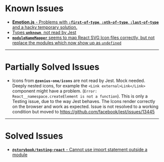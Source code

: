 # Known Issues

- [**Emotion.js** - Problems with **`:first-of-type`**, **`:nth-of-type`**, **`:last-of-type`** and a hacky temporary solution.](https://github.com/emotion-js/emotion/issues/2922)
- [Types **`unknown`**, not read by Jest](https://github.com/storybookjs/testing-react/issues/117)
- [**`moduleNameMapper`** seems to map React SVG Icon files correctly, but not replace the modules which now show up as `undefined`](https://github.com/facebook/jest/issues/13445)

---

# Partially Solved Issues

- Icons from **`@zenius-one/icons`** are not read by Jest. Mock needed. Deeply
  nested icons, for example the `<Link external>Link</Link>` component might
  have a problem. (`Error: React__namespace.createElement is not a function`).
  This is only a Testing issue, due to the way Jest behaves. The Icons render
  correctly on the browser and work as expected. Issue is not resolved to a
  working condition but moved to https://github.com/facebook/jest/issues/13445

---

# Solved Issues

- [**`@storybook/testing-react`** - Cannot use import statement outside a module](https://github.com/storybookjs/testing-react/issues/15#issuecomment-1276691456)
